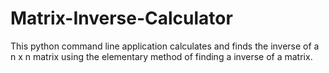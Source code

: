 # Matrix-Inverse-Calculator
This python command line application calculates and finds the inverse of a n x n matrix using the elementary method of finding a inverse of a matrix.
